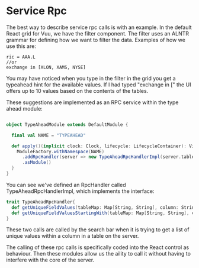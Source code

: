 # Service Rpc

The best way to describe service rpc calls is with an example. In the default React grid for Vuu, we have the filter
component. The filter uses an ALNTR grammar for defining how we want to filter the data. Examples of how we use this are:

```
ric = AAA.L
//or
exchange in [XLON, XAMS, NYSE] 
```

You may have noticed when you type in the filter in the grid you get a typeahead hint for the available values. If I had 
typed "exchange in [" the UI offers up to 10 values based on the contents of the tables. 

These suggestions are implemented as an RPC service within the type ahead module: 

```scala 

object TypeAheadModule extends DefaultModule {

  final val NAME = "TYPEAHEAD"

  def apply()(implicit clock: Clock, lifecycle: LifecycleContainer): ViewServerModule = {
    ModuleFactory.withNamespace(NAME)
      .addRpcHandler(server => new TypeAheadRpcHandlerImpl(server.tableContainer))
      .asModule()
  }
}
```
You can see we've defined an RpcHandler called TypeAheadRpcHandlerImpl, which implements the interface: 

```scala
trait TypeAheadRpcHandler{
  def getUniqueFieldValues(tableMap: Map[String, String], column: String, ctx: RequestContext): Array[String]
  def getUniqueFieldValuesStartingWith(tableMap: Map[String, String], column: String, starts: String, ctx: RequestContext): Array[String]
}
```

These two calls are called by the search bar when it is trying to get a list of unique values within a column in a table on the server. 

The calling of these rpc calls is specifically coded into the React control as behaviour. Then these modules allow us the aility to call it without 
having to interfere with the core of the server. 